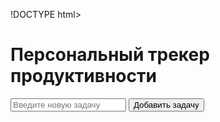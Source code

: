 !DOCTYPE html>
<html lang="ru">
<head>
    <meta charset="UTF-8">
    <meta name="viewport" content="width=device-width, initial-scale=1.0">
    <title>Персональный трекер продуктивности</title>
    <link rel="stylesheet" href="style.css">
</head>
<body>
    <h1>Персональный трекер продуктивности</h1>
    <div class="task-input">
        <input type="text" id="new-task" placeholder="Введите новую задачу">
        <button onclick="addTask()">Добавить задачу</button>
    </div>
    <ul id="task-list"></ul>
    <script src="script.js"></script>
</body>
</html>
